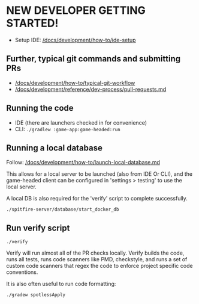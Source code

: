 # NEW DEVELOPER GETTING STARTED!


- Setup IDE: [/docs/development/how-to/ide-setup](../how-to/ide-setup>)

## Further, typical git commands and submitting PRs

- [/docs/development/how-to/typical-git-workflow](../how-to/typical-git-workflow.md)
- [/docs/development/reference/dev-process/pull-requests.md](../reference/dev-process/pull-requests.md)



## Running the code

- IDE (there are launchers checked in for convenience)
- CLI: `./gradlew :game-app:game-headed:run`

## Running a local database
Follow: [/docs/development/how-to/launch-local-database.md](../how-to/launch-local-database.md)

This allows for a local server to be launched (also from IDE Or CLI), and the game-headed
client can be configured in 'settings > testing' to use the local server.

A local DB is also required for the 'verify' script to complete successfully.

```
./spitfire-server/database/start_docker_db
```


## Run verify script

```
./verify
```

Verify will run almost all of the PR checks locally. Verify builds the code, runs all tests,
runs code scanners like PMD, checkstyle, and runs a set of custom code scanners that
regex the code to enforce project specific code conventions.


It is also often useful to run code formatting:
```
./gradew spotlessApply
```
